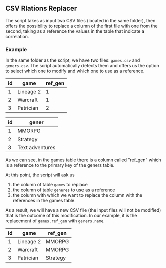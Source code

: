 ## CSV Rlations Replacer

The script takes as input two CSV files (located in the same folder), then offers the possibility to replace a
column of the first file with one from the second, taking as a reference the values in the table that indicate
a correlation.

### Example
In the same folder as the script, we have two files: <code>games.csv</code> and <code>geners.csv</code>. The script
automatically detects them and offers us the option to select which one to modify and which one to use as a reference.

| id  | game      | ref_gen |
|-----|-----------|---------|
| 1   | Lineage 2 | 1       |
| 2   | Warcraft  | 1       |
| 3   | Patrician | 2       |


| id  | gener           |
|-----|-----------------|
| 1   | MMORPG          |
| 2   | Strategy        |
| 3   | Text adventures |


As we can see, in the games table there is a column called "ref_gen" which is a reference to the primary key of
the geners table. 

At this point, the script will ask us 
1. the column of table <code>games</code> to replace
2. the column of table <code>generes</code> to use as a reference
3. the column with which we want to replace the column with the references in the games table.

As a result, we will have a new CSV file (the input files will not be modified) that is the outcome of this
modification. In our example, it is the replacement of <code>games.ref_gen</code> with <code>geners.name</code>.

| id  | game      | ref_gen  |
|-----|-----------|----------|
| 1   | Lineage 2 | MMORPG   |
| 2   | Warcraft  | MMORPG   |
| 3   | Patrician | Strategy |

